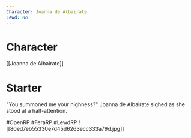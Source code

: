 ```yaml
---
Character: Joanna de Albairate
Lewd: No
---
```

# Character
[[Joanna de Albairate]]

# Starter
"You summoned me your highness?" Joanna de Albairate sighed as she stood at a half-attention.

#OpenRP #FeraRP #LewdRP 
![[80ed7eb55330e7d45d6263ecc333a79d.jpg]]
